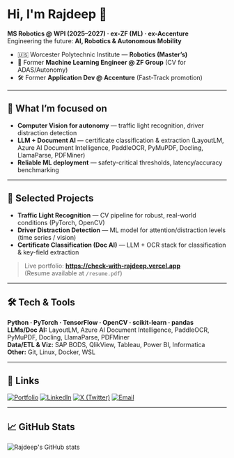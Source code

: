 <!--
  rjdpX/rjdpX is a ✨ special ✨ repo because its README.md appears on your GitHub profile.
-->

<!-- Optional banner: replace with your LinkedIn banner or site og image -->
<!-- ![Banner](https://check-with-rajdeep.vercel.app/og.png) -->

# Hi, I'm Rajdeep 👋

**MS Robotics @ WPI (2025–2027) · ex-ZF (ML) · ex-Accenture**  
Engineering the future: **AI, Robotics & Autonomous Mobility**

- 🇺🇸 Worcester Polytechnic Institute — **Robotics (Master’s)**
- 🧠 Former **Machine Learning Engineer @ ZF Group** (CV for ADAS/Autonomy)
- 🛠 Former **Application Dev @ Accenture** (Fast-Track promotion)

---

## 🚀 What I’m focused on
- **Computer Vision for autonomy** — traffic light recognition, driver distraction detection  
- **LLM + Document AI** — certificate classification & extraction (LayoutLM, Azure AI Document Intelligence, PaddleOCR, PyMuPDF, Docling, LlamaParse, PDFMiner)  
- **Reliable ML deployment** — safety-critical thresholds, latency/accuracy benchmarking

---

## 🧩 Selected Projects
- **Traffic Light Recognition** — CV pipeline for robust, real-world conditions (PyTorch, OpenCV)  
- **Driver Distraction Detection** — ML model for attention/distraction levels (time series / vision)  
- **Certificate Classification (Doc AI)** — LLM + OCR stack for classification & key-field extraction

> Live portfolio: **https://check-with-rajdeep.vercel.app**  
> (Resume available at `/resume.pdf`)

---

## 🛠️ Tech & Tools
**Python · PyTorch · TensorFlow · OpenCV · scikit-learn · pandas**  
**LLMs/Doc AI:** LayoutLM, Azure AI Document Intelligence, PaddleOCR, PyMuPDF, Docling, LlamaParse, PDFMiner   
**Data/ETL & Viz:** SAP BODS, QlikView, Tableau, Power BI, Informatica  
**Other:** Git, Linux, Docker, WSL

---

## 🔗 Links
[![Portfolio](https://img.shields.io/badge/Portfolio-000?style=for-the-badge)](https://check-with-rajdeep.vercel.app)
[![LinkedIn](https://img.shields.io/badge/LinkedIn-0A66C2?logo=linkedin&logoColor=white&style=for-the-badge)](https://www.linkedin.com/in/rajdeepforreal/)
[![X (Twitter)](https://img.shields.io/badge/X-000?logo=x&logoColor=white&style=for-the-badge)](https://twitter.com/checkwithRaj)
[![Email](https://img.shields.io/badge/Email-181717?logo=gmail&logoColor=white&style=for-the-badge)](mailto:checkwith.rajdeep@example.com)

---

## 📈 GitHub Stats
![Rajdeep's GitHub stats](https://github-readme-stats.vercel.app/api?username=rjdpX&show_icons=true&theme=transparent)
<!-- Optional: Top languages card -->
<!-- ![Top Langs](https://github-readme-stats.vercel.app/api/top-langs/?username=rjdpX&layout=compact&theme=transparent) -->
